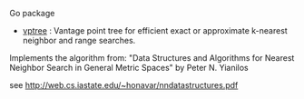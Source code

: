 Go package

- [vptree](http://godoc.org/github.com/notnot/search/vptree) : Vantage point tree for efficient exact or approximate  k-nearest neighbor and range searches.

Implements the algorithm from:
"Data Structures and Algorithms for Nearest Neighbor Search in General Metric Spaces"
by Peter N. Yianilos

see http://web.cs.iastate.edu/~honavar/nndatastructures.pdf

